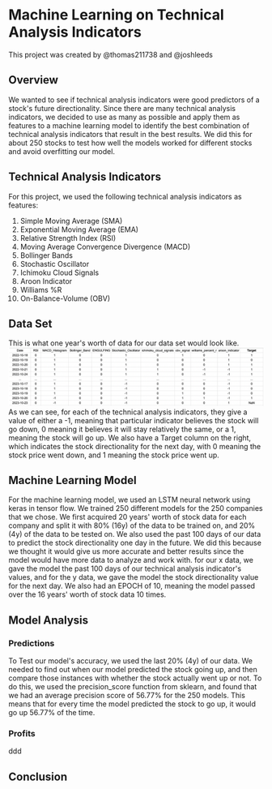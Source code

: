 # Machine Learning on Technical Analysis Indicators
This project was created by @thomas211738 and @joshleeds

## Overview
We wanted to see if technical analysis indicators were good predictors of a stock's future directionality. Since there are many technical analysis indicators, we decided to use as many as possible and apply them as features to a machine learning model to identify the best combination of technical analysis indicators that result in the best results. We did this for about 250 stocks to test how well the models worked for different stocks and avoid overfitting our model. 

## Technical Analysis Indicators
For this project, we used the following technical analysis indicators as features:

1. Simple Moving Average (SMA)
2. Exponential Moving Average (EMA)
3. Relative Strength Index (RSI)
4. Moving Average Convergence Divergence (MACD)
5. Bollinger Bands
6. Stochastic Oscillator
7. Ichimoku Cloud Signals
8. Aroon Indicator
9. Williams %R
10. On-Balance-Volume (OBV)

## Data Set
This is what one year's worth of data for our data set would look like.
![Visual](TAIEX.png)
As we can see, for each of the technical analysis indicators, they give a value of either a -1, meaning that particular indicator believes the stock will go down, 0 meaning it believes it will stay relatively the same, or a 1, meaning the stock will go up. We also have a Target column on the right, which indicates the stock directionality for the next day, with 0 meaning the stock price went down, and 1 meaning the stock price went up. 

## Machine Learning Model
For the machine learning model, we used an LSTM neural network using keras in tensor flow. We trained 250 different models for the 250 companies that we chose. We first acquired 20 years' worth of stock data for each company and split it with 80% (16y) of the data to be trained on, and 20% (4y) of the data to be tested on. We also used the past 100 days of our data to predict the stock directionality one day in the future. We did this because we thought it would give us more accurate and better results since the model would have more data to analyze and work with. for our x data, we gave the model the past 100 days of our technical analysis indicator's values, and for the y data, we gave the model the stock directionality value for the next day. We also had an EPOCH of 10, meaning the model passed over the 16 years' worth of stock data 10 times. 

## Model Analysis

### Predictions

To Test our model's accuracy, we used the last 20% (4y) of our data. We needed to find out when our model predicted the stock going up, and then compare those instances with whether the stock actually went up or not. To do this, we used the precision_score function from sklearn, and found that we had an average precision score of 56.77% for the 250 models. This means that for every time the model predicted the stock to go up, it would go up 56.77% of the time.
### Profits
ddd

## Conclusion


